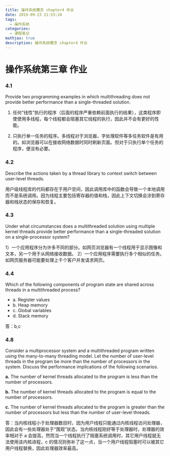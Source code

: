 ```yaml
---
title: 操作系统概念 chapter4 作业
date: 2019-09-23 21:53:24
tags:
  - 操作系统
categories:
  - 课程笔记
mathjax: true
description: 操作系统概念 chapter4 作业
---
```

# 操作系统第三章 作业

### 4.1

Provide two programming examples in which multithreading does not provide better performance than a single-threaded solution.

1) 任何“线性”执行的程序（后面的程序严重依赖前面执行的结果），这类程序即使使用多线程，每个线程都会阻塞其它线程的执行，因此并不会有更好的性能。

2) 只执行单一任务的程序。多线程对于浏览器，字处理软件等多任务软件是有用的。如浏览器可以在接收网络数据时同时刷新页面。但对于只执行单个任务的程序，便没有必要。

### 4.2

Describe the actions taken by a thread library to context switch between user-level threads.

用户级线程库的代码都存在于用户空间，因此调用库中的函数会导致一个本地调用而不是系统调用。因为线程主要包括寄存器的值和栈，因此上下文切换会涉到寄存器和栈状态的保存和恢复。

### 4.3

Under what circumstances does a multithreaded solution using multiple kernel threads provide better performance than a single-threaded solution on a single-processor system?

1）一个应用程序分为许多不同的部分。如网页浏览器有一个线程用于显示图像和文本，另一个用于从网络接收数据。
2）一个应用程序需要执行多个相似的任务。如网页服务器可能要处理上千个客户并发请求网页。

### 4.4

Which of the following components of program state are shared across threads in a multithreaded process?

- a. Register values
- b. Heap memory
- c. Global variables
- d. Stack memory

答：b,c

### 4.8

Consider a multiprocessor system and a multithreaded program written using the
many-to-many threading model. Let the number of user-level threads in the program be more
than the number of processors in the system. Discuss the performance implications of the
following scenarios.

**a.** The number of kernel threads allocated to the program is less than the number of
processors.

**b.** The number of kernel threads allocated to the program is equal to the number of
processors.

**c.** The number of kernel threads allocated to the program is greater than the number of
processors but less than the number of user-level threads.

答：当内核线程小于处理器数目时，因为用户线程只能通过内核线程访问处理器，因此会有一些处理器处于“围观”状态。当内核线程刚好等于处理器时，处理器的效率相对于 a 会提高，然而当一个线程执行了阻塞系统调用时，其它用户线程就无法使用该内核进程，c 的情况则弥补了这一点，当一个用户线程阻塞时可以被其它用户线程替换，因此处理器效率最高。
